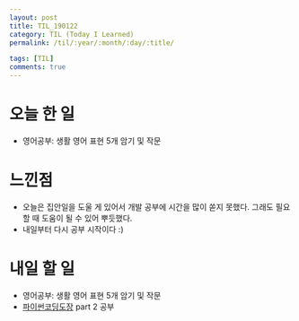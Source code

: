 ```yaml
---
layout: post
title: TIL_190122
category: TIL (Today I Learned)
permalink: /til/:year/:month/:day/:title/

tags: [TIL]
comments: true
---
```

# 오늘 한 일

- 영어공부: 생활 영어 표현 5개 암기 및 작문


# 느낀점
- 오늘은 집안일을 도울 게 있어서 개발 공부에 시간을 많이 쏟지 못했다. 그래도 필요할 때 도움이 될 수 있어 뿌듯했다.
- 내일부터 다시 공부 시작이다 :)

# 내일 할 일

- 영어공부: 생활 영어 표현 5개 암기 및 작문
- [파이썬코딩도장](https://dojang.io/course/view.php?id=7) part 2 공부
